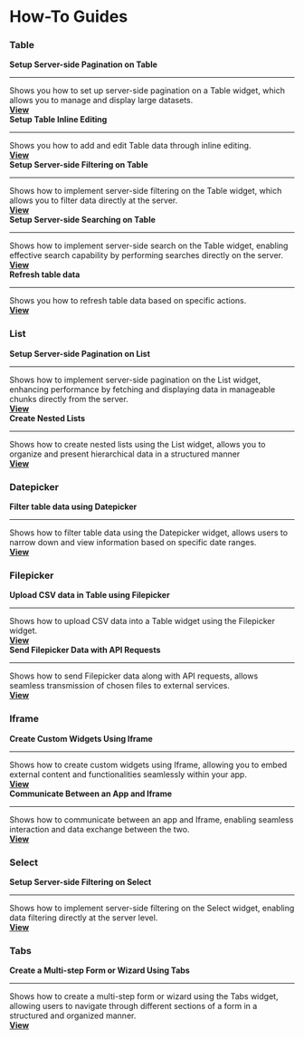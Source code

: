 # How-To Guides

### Table

<div class="containerGridSampleApp">
  <div class="containerColumnSampleApp columnGrid column-one">
        <div class="containerCol">
            <strong>Setup Server-side Pagination on Table</strong>
        </div> <hr/>
        <div class="containerDescription">Shows you how to set up server-side pagination on a Table widget, which allows you to manage and display large datasets.</div>
        <div class="containerTutorialLink"><a href="/build-apps/how-to-guides/Server-side-pagination-in-table">
        <strong >View </strong></a></div>
    </div>
    <div class="containerColumnSampleApp columnGrid column-two">
        <div class="containerCol">
           <strong>Setup Table Inline Editing</strong>
        </div><hr/>
        <div class="containerDescription">Shows you how to add and edit Table data through inline editing. </div>
         <div class="containerTutorialLink"><a href="/reference/widgets/table/inline-editing"><strong>View</strong></a>
         </div>
    </div>
</div>
<div class="containerGridSampleApp">
    <div class="containerColumnSampleApp columnGrid column-one">
        <div class="containerCol">
            <strong>Setup Server-side Filtering on Table</strong>
        </div> <hr/>
        <div class="containerDescription">Shows how to implement server-side filtering on the Table widget, which allows you to filter data directly at the server. </div>
        <div class="containerTutorialLink"><a href="/build-apps/how-to-guides/Server-side-filtering-table">
        <strong>View</strong></a></div>
    </div>
    <div class="containerColumnSampleApp columnGrid column-two">
        <div class="containerCol">
           <strong>Setup Server-side Searching on Table</strong>
        </div><hr/>
        <div class="containerDescription">Shows how to implement server-side search on the Table widget, enabling effective search capability by performing searches directly on the server.
        </div>
         <div class="containerTutorialLink"><a href="/build-apps/how-to-guides/Setup-Server-side-Searching-on-Table"><strong>View</strong></a>
         </div>
    </div>
</div>

<div class="containerGridSampleApp">
    <div class="containerColumnSampleApp columnGrid column-one">
        <div class="containerCol">
                <strong>Refresh table data</strong>
        </div> <hr/>
        <div class="containerDescription">Shows you how to refresh table data based on specific actions. </div>
        <div class="containerTutorialLink"><a href="/build-apps/how-to-guides/Refresh-table-data">
        <strong >View </strong></a></div>
    </div>
     <div class="columnGrid column-two" style={{margin: "10px"}}>
    </div>
</div>

### List 

<div class="containerGridSampleApp">
    <div class="containerColumnSampleApp columnGrid column-one">
        <div class="containerCol">
            <strong>Setup Server-side Pagination on List</strong>
        </div> <hr/>
        <div class="containerDescription">Shows how to implement server-side pagination on the List widget, enhancing performance by fetching and displaying data in manageable chunks directly from the server. </div>
        <div class="containerTutorialLink"><a href="/build-apps/how-to-guides/Setup-Server-side-Pagination-on-List">
        <strong>View</strong></a></div>
    </div>
    <div class="containerColumnSampleApp columnGrid column-two">
        <div class="containerCol">
           <strong>Create Nested Lists</strong>
        </div><hr/>
        <div class="containerDescription">Shows how to create nested lists using the List widget, allows you to organize and present hierarchical data in a structured manner </div>
         <div class="containerTutorialLink"><a href="/build-apps/how-to-guides/Create-nested-lists"><strong>View</strong></a>
         </div>
    </div>
</div>

### Datepicker

<div class="containerGridSampleApp">
    <div class="containerColumnSampleApp columnGrid column-one">
        <div class="containerCol">
            <strong>Filter table data using Datepicker</strong>
        </div> <hr/>
        <div class="containerDescription">Shows how to filter table data using the Datepicker widget, allows users to narrow down and view information based on specific date ranges. </div>
        <div class="containerTutorialLink"><a href="/build-apps/how-to-guides/Filter-table-data-using-Datepicker">
        <strong>View</strong></a></div>
</div>
     <div class="columnGrid column-two" style={{margin: "10px"}}>
    </div>
</div>



### Filepicker 

<div class="containerGridSampleApp">
    <div class="containerColumnSampleApp columnGrid column-one">
        <div class="containerCol">
            <strong>Upload CSV data in Table using Filepicker</strong>
        </div> <hr/>
        <div class="containerDescription">Shows how to upload CSV data into a Table widget using the Filepicker widget. </div>
        <div class="containerTutorialLink"><a href="/build-apps/how-to-guides/Upload-CSV-Data-to-Table">
        <strong>View</strong></a></div>
    </div>
    <div class="containerColumnSampleApp columnGrid column-two">
        <div class="containerCol">
           <strong>Send Filepicker Data with API Requests</strong>
        </div><hr/>
        <div class="containerDescription">Shows how to send Filepicker data along with API requests, allows seamless transmission of chosen files to external services. </div>
         <div class="containerTutorialLink"><a href="/build-apps/how-to-guides/Send-Filepicker-data-with-API-requests"><strong>View</strong></a>
         </div>
    </div>
</div>


### Iframe

<div class="containerGridSampleApp">
    <div class="containerColumnSampleApp columnGrid column-one">
        <div class="containerCol">
            <strong>Create Custom Widgets Using Iframe</strong>
        </div> <hr/>
        <div class="containerDescription">Shows how to create custom widgets using Iframe, allowing you to embed external content and functionalities seamlessly within your app.</div>
        <div class="containerTutorialLink"><a href="/build-apps/how-to-guides/Create-custom-widgets-using-Iframe">
        <strong>View</strong></a></div>
    </div>
    <div class="containerColumnSampleApp columnGrid column-two">
        <div class="containerCol">
           <strong>Communicate Between an App and Iframe</strong>
        </div><hr/>
        <div class="containerDescription">Shows how to communicate between an app and Iframe, enabling seamless interaction and data exchange between the two.</div>
         <div class="containerTutorialLink"><a href="/build-apps/how-to-guides/Communicate-Between-an-App-and-Iframe"><strong>View</strong></a>
         </div>
    </div>
</div>


### Select

<div class="containerGridSampleApp">
    <div class="containerColumnSampleApp columnGrid column-one">
        <div class="containerCol">
            <strong>Setup Server-side Filtering on Select</strong>
        </div> <hr/>
        <div class="containerDescription">Shows how to implement server-side filtering on the Select widget, enabling data filtering directly at the server level. </div>
        <div class="containerTutorialLink"><a href="/build-apps/how-to-guides/Setup-Server-side-Filtering-on-Select">
        <strong>View</strong></a></div>
</div>
     <div class="columnGrid column-two" style={{margin: "10px"}}>
    </div>
</div>

### Tabs

<div class="containerGridSampleApp">
    <div class="containerColumnSampleApp columnGrid column-one">
        <div class="containerCol">
            <strong>Create a Multi-step Form or Wizard Using Tabs</strong>
        </div> <hr/>
        <div class="containerDescription">Shows how to create a multi-step form or wizard using the Tabs widget, allowing users to navigate through different sections of a form in a structured and organized manner. </div>
        <div class="containerTutorialLink"><a href="/build-apps/how-to-guides/Multi-step-Form-or-Wizard-Using-Tabs">
        <strong>View</strong></a></div>
</div>
     <div class="columnGrid column-two" style={{margin: "10px"}}>
    </div>
</div>